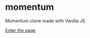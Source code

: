 # momentum
Momentum clone made with Vanilla JS

[Enter the page](https://leegibeom.github.io/momentum/)